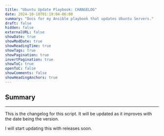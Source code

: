 ```yaml
---
title: "Ubuntu Update Playbook: CHANGELOG"
date: 2024-10-18T01:19:04-06:00
summary: "Docs for my Ansible playbook that updates Ubuntu Servers."
draft: false
hidden: false
externalURL: false
showDate: true
showModDate: true
showReadingTime: true
showTags: true
showPagination: true
invertPagination: true
showToC: true
openToC: false
showComments: false
showHeadingAnchors: true
---
```


## Summary
---

This is the changelog for this script. It will be updated as it improves with
the date being the version. 

I will start updating this with releases soon.